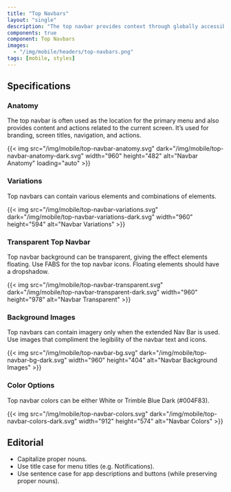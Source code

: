 ```yaml
---
title: "Top Navbars"
layout: "single"
description: "The top navbar provides context through globally accessible menu options."
components: true
component: Top Navbars
images:
  - "/img/mobile/headers/top-navbars.png"
tags: [mobile, styles]
---
```


## Specifications

### Anatomy

The top navbar is often used as the location for the primary menu and also provides content and actions related to the current screen. It’s used for branding, screen titles, navigation, and actions.

{{< img src="/img/mobile/top-navbar-anatomy.svg" dark="/img/mobile/top-navbar-anatomy-dark.svg" width="960" height="482" alt="Navbar Anatomy" loading="auto" >}}

### Variations

Top navbars can contain various elements and combinations of elements.

{{< img src="/img/mobile/top-navbar-variations.svg" dark="/img/mobile/top-navbar-variations-dark.svg" width="960" height="594" alt="Navbar Variations" >}}

### Transparent Top Navbar

Top navbar background can be transparent, giving the effect elements floating. Use FABS for the top navbar icons. Floating elements should have a dropshadow.

{{< img src="/img/mobile/top-navbar-transparent.svg" dark="/img/mobile/top-navbar-transparent-dark.svg" width="960" height="978" alt="Navbar Transparent" >}}

### Background Images

Top navbars can contain imagery only when the extended Nav Bar is used. Use images that compliment the legibility of the navbar text and icons.

{{< img src="/img/mobile/top-navbar-bg.svg" dark="/img/mobile/top-navbar-bg-dark.svg" width="960" height="404" alt="Navbar Background Images" >}}

### Color Options

Top navbar colors can be either White or Trimble Blue Dark (#004F83).

{{< img src="/img/mobile/top-navbar-colors.svg" dark="/img/mobile/top-navbar-colors-dark.svg" width="912" height="574" alt="Navbar Colors" >}}

## Editorial

- Capitalize proper nouns.
- Use title case for menu titles (e.g. Notifications).
- Use sentence case for app descriptions and buttons (while preserving proper nouns).


